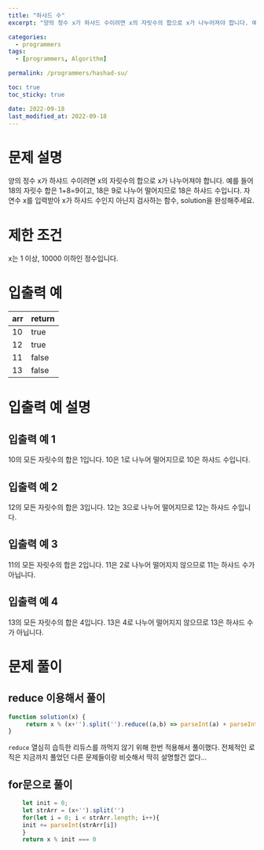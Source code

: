 ```yaml
---
title: "하샤드 수"
excerpt: "양의 정수 x가 하샤드 수이려면 x의 자릿수의 합으로 x가 나누어져야 합니다. 예를 들어 18의 자릿 ..."

categories:
  - programmers
tags:
  - [programmers, Algorithm]

permalink: /programmers/hashad-su/

toc: true
toc_sticky: true

date: 2022-09-18
last_modified_at: 2022-09-18
---
```


# 문제 설명

양의 정수 x가 하샤드 수이려면 x의 자릿수의 합으로 x가 나누어져야 합니다. 예를 들어 18의 자릿수 합은 1+8=9이고, 18은 9로 나누어 떨어지므로 18은 하샤드 수입니다. 자연수 x를 입력받아 x가 하샤드 수인지 아닌지 검사하는 함수, solution을 완성해주세요.

# 제한 조건

x는 1 이상, 10000 이하인 정수입니다.

# 입출력 예

|arr|	return|
|---|---|
|10|	true|
|12|	true|
|11|	false|
|13|	false|

# 입출력 예 설명

## 입출력 예 1

10의 모든 자릿수의 합은 1입니다. 10은 1로 나누어 떨어지므로 10은 하샤드 수입니다.

## 입출력 예 2

12의 모든 자릿수의 합은 3입니다. 12는 3으로 나누어 떨어지므로 12는 하샤드 수입니다.

## 입출력 예 3

11의 모든 자릿수의 합은 2입니다. 11은 2로 나누어 떨어지지 않으므로 11는 하샤드 수가 아닙니다.

## 입출력 예 4

13의 모든 자릿수의 합은 4입니다. 13은 4로 나누어 떨어지지 않으므로 13은 하샤드 수가 아닙니다.

# 문제 풀이

## reduce 이용해서 풀이
```javascript
function solution(x) {
     return x % (x+'').split('').reduce((a,b) => parseInt(a) + parseInt(b) ,0) === 0
}
```

`reduce` 열심히 습득한 리듀스를 까먹지 않기 위해 한번 적용해서 풀이했다. 전체적인 로직은 지금까지 풀었던 다른 문제들이랑 비슷해서 딱히 설명할건 없다...

## for문으로 풀이

```javascript
	let init = 0;
	let strArr = (x+'').split('')
	for(let i = 0; i < strArr.length; i++){
	init += parseInt(strArr[i])  
	}
	return x % init === 0
```



